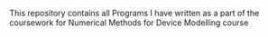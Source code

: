 This repository contains all Programs I have written as a part of the coursework for Numerical Methods for Device Modelling course
